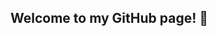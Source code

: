 ## Welcome to my GitHub page! 👋

<!--
**ekilroy2027/ekilroy2027** is a ✨ _special_ ✨ repository because its `README.md` (this file) appears on your GitHub profile.

Here are some ideas to get you started:

- 🔭 I’m currently working on a Shutterstock Contributor page
- 🌱 I am currently learning how to design for the internet and social media devices.
- 👯 I’m looking to collaborate on ...
- 🤔 I’m looking for help with ...
- 💬 Ask me about ...Hi! I'm Elizabeth, but you can call me Liz. I'm originally from Boston, MA, but now I live in Atlanta. I'm majoring in Graphics Information Technology at ASU. I've been working in the printing field for several years, and now I'm determined to learn web and social media design to expand my skills as a graphic designer. 
- 📫 How to reach me: ekilroy@asu.edu
- ⚡ Fun fact: ...

-->
